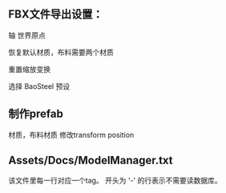 ## FBX文件导出设置：

轴 世界原点

恢复默认材质，布料需要两个材质

重置缩放变换

选择 BaoSteel 预设

## 制作prefab
材质，布料材质
修改transform position

## Assets/Docs/ModelManager.txt
该文件里每一行对应一个tag。
开头为 '-' 的行表示不需要读数据库。